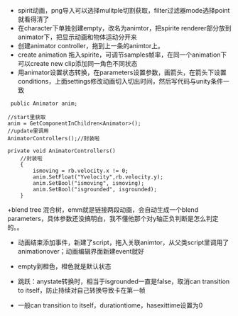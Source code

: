 + spirit动画，png导入可以选择mulitple切割获取，filter过滤器mode选择point就看得清了
+ 在character下单独创建empty，改名为animtor，把spirite renderer部分放到animator下，把显示动画和物体运动分开来
+ 创建animator controller，拖到上一条的animtor上。
+ create animation 拖入spirite，可调节samples帧率，在同一个animation下可以create new clip添加同一角色不同状态
+ 用animator设置状态转换，在parameters设置参数，画箭头，在箭头下设置conditions，上面settings修改动画切入切出时间，然后写代码与unity条件一致
```
 public Animator anim;

//start里获取        
anim = GetComponentInChildren<Animator>();
//update里调用
AnimatorControllers();//封装啦

private void AnimatorControllers()
    //封装啦
    {
        ismoving = rb.velocity.x != 0;
        anim.SetFloat("Yvelocity",rb.velocity.y);
        anim.SetBool("ismoving", ismoving);
        anim.SetBool("isgrounded", isgrounded);
    }
```

+blend tree 混合树，emm就是链接两段动画，会自动生成一个blend parameters，具体参数还没搞明白，我不懂他那个对y轴正负判断是怎么判定的。。

+ 动画结束添加事件，新建了script，拖入关联animtor，从父类script里调用了animationover；动画编辑界面新建event就好




+ empty到橙色，橙色就是默认状态
+ 跳跃：anystate转换时，相当于isgrounded一直是false，取消can transition to itself，防止持续对自己转换导致卡在第一帧
+ 一般can transition to itself，durationtiome，hasexittime设置为0